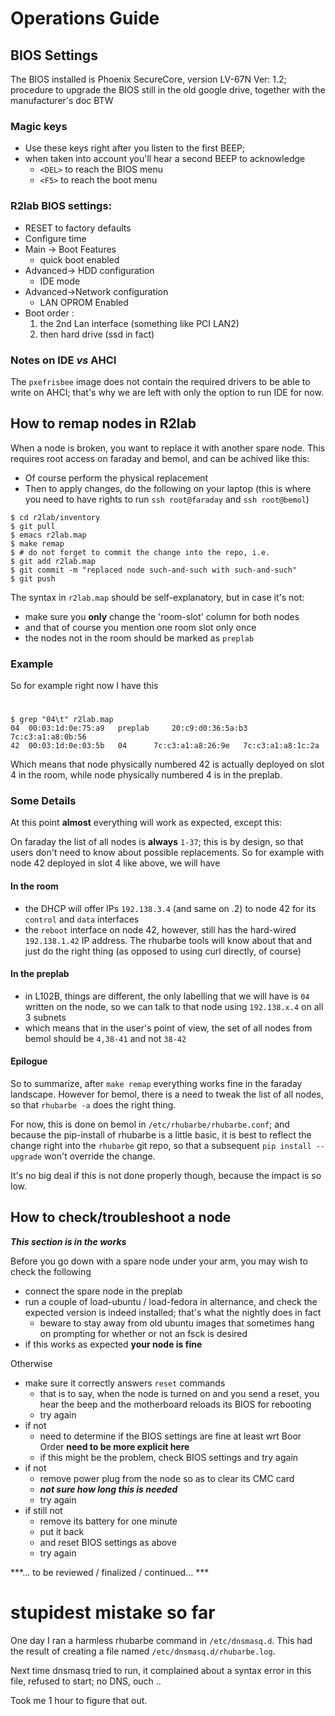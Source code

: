 # Operations Guide

## BIOS Settings

The BIOS installed is Phoenix SecureCore, version LV-67N Ver: 1.2; procedure to upgrade the BIOS still in the old google drive, together with the manufacturer's doc BTW

### Magic keys

* Use these keys right after you listen to the first BEEP;
* when taken into account you'll hear a second BEEP to acknowledge
  * `<DEL>` to reach the BIOS menu
  * `<F5>` to reach the boot menu

### R2lab BIOS settings:

* RESET to factory defaults
* Configure time
* Main -> Boot Features
  * quick boot enabled
* Advanced-> HDD configuration
  * IDE mode
* Advanced->Network configuration
  * LAN OPROM Enabled
* Boot order : 
  1. the 2nd Lan interface (something like PCI LAN2)
  1. then hard drive (ssd in fact)

### Notes on IDE *vs* AHCI

The `pxefrisbee` image does not contain the required drivers to be able to write on AHCI; that's why we are left with only the option to run IDE for now.

## How to remap nodes in R2lab

When a node is broken, you want to replace it with another spare node.
This requires root access on faraday and bemol, and can be achived like this:

* Of course perform the physical replacement
* Then to apply changes, do the following on your laptop (this is where you need to have rights to run `ssh root@faraday` and `ssh root@bemol`)

```
$ cd r2lab/inventory
$ git pull
$ emacs r2lab.map
$ make remap
$ # do not forget to commit the change into the repo, i.e.
$ git add r2lab.map
$ git commit -m "replaced node such-and-such with such-and-such"
$ git push
```

The syntax in `r2lab.map` should be self-explanatory, but in case it's not:

 * make sure you **only** change the 'room-slot' column for both nodes
 * and that of course you mention one room slot only once
 * the nodes not in the room should be marked as `preplab`

### Example

So for example right now I have this

#
```
$ grep "04\t" r2lab.map
04	00:03:1d:0e:75:a9	preplab		20:c9:d0:36:5a:b3	7c:c3:a1:a8:0b:56
42	00:03:1d:0e:03:5b	04		7c:c3:a1:a8:26:9e	7c:c3:a1:a8:1c:2a
```

Which means that node physically numbered 42 is actually deployed on slot 4 in the room, while node physically numbered 4 is in the preplab.

### Some Details

At this point **almost** everything will work as expected, except this:

On faraday the list of all nodes is **always** `1-37`; this is by design, so that users don't need to know about possible replacements. So for example with node 42 deployed in slot 4 like above, we will have

#### In the room 

* the DHCP will offer IPs `192.138.3.4` (and same on .2) to node 42 for its `control` and `data` interfaces
* the `reboot` interface on node 42, however, still has the hard-wired `192.138.1.42` IP address. The rhubarbe tools will know about that and just do the right thing (as opposed to using curl directly, of course)

#### In the preplab

* in L102B, things are different, the only labelling that we will have is `04` written on the node, so we can talk to that node using `192.138.x.4` on all 3 subnets
* which means that in the user's point of view, the set of all nodes from bemol should be `4,38-41` and not `38-42` 

#### Epilogue

So to summarize, after `make remap` everything works fine in the faraday landscape. However for bemol, there is a need to tweak the list of all nodes, so that `rhubarbe -a` does the right thing.

For now, this is done on bemol in `/etc/rhubarbe/rhubarbe.conf`; and because the pip-install of rhubarbe is a little basic, it is best to reflect the change right into the `rhubarbe` git repo, so that a subsequent `pip install --upgrade` won't override the change.

It's no big deal if this is not done properly though, because the impact is so low.

## How to check/troubleshoot a node

***This section is in the works***

Before you go down with a spare node under your arm, you may wish to check the following

* connect the spare node in the preplab
* run a couple of load-ubuntu / load-fedora in alternance, and check the expected version is indeed installed; that's what the nightly does in fact
  * beware to stay away from old ubuntu images that sometimes hang on prompting for whether or not an fsck is desired
* if this works as expected **your node is fine**

Otherwise

* make sure it correctly answers `reset` commands
  * that is to say, when the node is turned on and you send a reset, you hear the beep and the motherboard reloads its BIOS for rebooting
  * try again
* if not
  * need to determine if the BIOS settings are fine at least wrt Boor Order **need to be more explicit here**
  * if this might be the problem, check BIOS settings and try again
* if not
  * remove power plug from the node so as to clear its CMC card
  * ***not sure how long this is needed***
  * try again
* if still not
  * remove its battery for one minute
  * put it back
  * and reset BIOS settings as above
  * try again

***... to be reviewed / finalized / continued... ***

# stupidest mistake so far

One day I ran a harmless rhubarbe command in `/etc/dnsmasq.d`. This had the result of creating a file named `/etc/dnsmasq.d/rhubarbe.log`. 

Next time dnsmasq tried to run, it complained about a syntax error in this file, refused to start; no DNS, ouch .. 

Took me 1 hour to figure that out. 